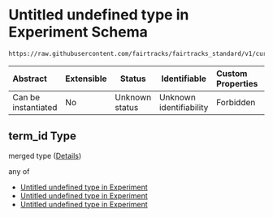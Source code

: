 # Untitled undefined type in Experiment Schema

```txt
https://raw.githubusercontent.com/fairtracks/fairtracks_standard/v1/current/json/schema/fairtracks_experiment.schema.json#/allOf/2/if/properties/technique/properties/term_id
```




| Abstract            | Extensible | Status         | Identifiable            | Custom Properties | Additional Properties | Access Restrictions | Defined In                                                                                                     |
| :------------------ | ---------- | -------------- | ----------------------- | :---------------- | --------------------- | ------------------- | -------------------------------------------------------------------------------------------------------------- |
| Can be instantiated | No         | Unknown status | Unknown identifiability | Forbidden         | Allowed               | none                | [fairtracks_experiment.schema.json\*](../json/schema/fairtracks_experiment.schema.json "open original schema") |

## term_id Type

merged type ([Details](fairtracks_experiment-allof-2-if-properties-technique-properties-term_id.md))

any of

-   [Untitled undefined type in Experiment](fairtracks_experiment-allof-2-if-properties-technique-properties-term_id-anyof-0.md "check type definition")
-   [Untitled undefined type in Experiment](fairtracks_experiment-allof-2-if-properties-technique-properties-term_id-anyof-1.md "check type definition")
-   [Untitled undefined type in Experiment](fairtracks_experiment-allof-2-if-properties-technique-properties-term_id-anyof-2.md "check type definition")
